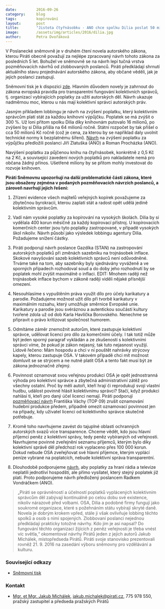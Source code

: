 ```yaml
---
date:         2016-09-26
category:     blog
tags:         kopírování
layout:       post
title:        "Jistota čtyřnásobku - ANO chce spolku Dilia poslat 50 milionů ročně ze státní kasy."
image:        /assets/img/articles/2016/dilia.jpg
author:       Petra Dvořáková
---
```


V Poslanecké sněmovně je v druhém čtení novela autorského zákona, kterou Piráti obecně považují za nejlépe zpracovaný návrh tohoto zákona za posledních 5 let. Bohužel ve sněmovně se na návrh lepí tučná vrstva pozměňovacích návrhů od zlobbovaných poslanců. Piráti předkládají shrnutí aktuálního stavu projednávání autorského zákona, aby občané věděli, jak je jejich poslanci zastupují.

Sněmovní tisk je k dispozici [zde](http://www.psp.cz/sqw/historie.sqw?o=7&t=724). Hlavním důvodem novely je zahrnout do zákona evropská pravidla pro transparentní fungování kolektivních správců, tj. organizací vybírajících poplatky za užití autorských děl. Návrh ukazuje nadměrnou moc, kterou u nás mají kolektivní správci autorských práv.

Jasným příkladem lobbingu je návrh na zvýšení poplatku, který kolektivním správcům platí stát za každou knihovní výpůjčku. Poplatek se má zvýšit o 300 %. Už loni přitom spolku Dilia díky knihovnám putovalo 16 milionů, po zvýšení by si Dilia přišla na 64 milionů ročně. Státní rozpočet by tak přišel o cca 50 milionů Kč ročně (což je cena, za kterou by se například daly uvolnit technické normy k bezplatnému šíření). [Návrh](http://www.psp.cz/sqw/text/orig2.sqw?idd=129362&pdf=1) na zvýšení poplatku za výpůjčku předložili poslanci Jiří Zlatuška (ANO) a Roman Procházka (ANO).

Navýšení poplatku za půjčenou knihu na čtyřnásobek, konkrétně z 0,5 Kč na 2 Kč, a související zavedení nových poplatků pro nakladatele nemá pro občana žádný přínos. Ušetřené miliony by se přitom mohly investovat do rozvoje knihoven.

**Piráti Sněmovnu upozorňují na další problematické části zákona, které jsou obsaženy zejména v podaných pozměňovacích návrzích poslanců, a zároveň navrhují jejich řešení:**

1. Zřízení evidence všech majitelů veřejných kopírek považujeme za zbytečnou byrokracii, kterou zaplatí stát a radost opět udělá jedině kolektivním správcům.

2. Vadí nám vysoké poplatky za kopírování na vysokých školách. Dilia by si vydělala 400 korun měsíčně za každý kopírovací přístroj. U kopírovacích komerčních center jsou tyto poplatky zastropované, v případě vysokých škol nikoliv. Návrh působí jako výsledek lobbingu agentury Dilia. Požadujeme snížení částky.

3. Piráti podporují návrh poslance Gazdíka (STAN) na zastropování autorských poplatků při změnách sazebníku na trojnásobek inflace. Skokové navyšování sazeb kolektivních správců není odůvodněné. Trváme také na tom, aby sazebníky byly sjednávány vyváženě a ve sporných případech rozhodoval soud a do doby jeho rozhodnutí by se poplatek mohl zvýšit maximálně o inflaci. EDIT: Mnohem raději než trojnásobek inflace bychom v zákoně raději viděli nějaké přísnější omezení.

4. Nesouhlasíme s vypuštěním práva využít dílo pro účely karikatury a parodie. Požadujeme možnost užít dílo při tvorbě karikatury v maximálním rozsahu, který umožňuje směrnice Evropské unie. Karikatury a parodie jsou svéráznou a autentickou součástí kultury tvořené zdola už od dob Karla Havlíčka Borovského. Nenechme se připravit o právo kritizovat společnost humorem.

5. Odmítáme záměr znemožnit autorům, které zastupuje kolektivní správce, udělovat licenci pro dílo za komerčními účely. I tak totiž může být jeden sporný paragraf vykládán a ze zkušeností s kolektivními správci víme, že pokud je zákon nejasný, tak tuto nejasnost využijí. Lidově řečeno: Mám hospodu a chci v ní pouštět nahrávky strýcovy kapely, kterou zastupuje OSA. V takovém případě chci mít možnost domluvit se se strýcem a ne nutně platit OSA a tento fakt musí být ze zákona jednoznačně zřejmý.

6. Povinnost oznamovat svou veřejnou produkci OSA je opět jednostranná výhoda pro kolektivní správce a zbytečná administrativní zátěž pro všechny ostatní. Proč by měli autoři, kteří hrají či reprodukují svoji vlastní hudbu, událost povinně hlásit kolektivnímu správci? Stačí, když produkci nahlásí ti, kteří pro daný účel licenci nemají. Piráti podporují [pozměňovací návrh](http://www.psp.cz/sqw/text/orig2.sqw?idd=129899) Františka Váchy (TOP 09) zrušit oznamování hudební produkce předem, případně omezit oznamovací povinnost jen na případy, kdy uživatel licenci od kolektivního správce skutečně potřebuje.

7. Kromě toho navrhujeme zavést do tajuplné oblasti ochranných autorských svazů více transparence. Chceme vědět, kdo jsou hlavní příjemci peněz z kolektivní správy, tedy peněz vybíraných od veřejnosti. Navrhujeme povinné zveřejnění seznamu příjemců, kterým bylo díky kolektivní správě děl předchozí rok vyplaceno přes 100 000 korun. Dokud nebude OSA zveřejňovat své hlavní příjemce, kterým vyplácí peníze vybrané na poplatcích, nebude kolektivní správa transparentní.

8. Dlouhodobě podporujeme [návrh](http://www.psp.cz/sqw/text/orig2.sqw?idd=129704&pdf=1), aby poplatky za hraní rádia a televize neplatili jednotliví hospodští, ale přímo vysílatel, který stejný poplatek již platí. Proto podporujeme návrh předložený poslancem Radkem Vondráčkem (ANO).

> „Piráti se oprávněností a účelností poplatků vyplácených kolektivním správcům děl zabývají kontinuálně po celou dobu své existence, nikoliv nárazově před volbami. OSA, Dilia a podobné firmy fungují jako soukromé organizace, které s požehnáním státu vybírají skryté daně. Novela je dobrým krokem vpřed, stále ji však ovlivňuje lobbing těchto spolků a osob s nimi spojených. Zlobbovaní poslanci nejednou předkládají prakticky totožné návrhy. Kdo jim je asi napsal? Do fungování těchto organizací žijících z peněz veřejnosti je třeba vnést víc světla,“ okomentoval návrhy Pirátů jeden z jejich autorů Jakub Michálek, místopředseda Pirátů. Piráti svoje stanovisko prezentovali rovněž 21. 9. 2016 na zasedání výboru sněmovny pro vzdělávání a kulturu.

### Související odkazy

* [Sněmovní tisk](http://www.psp.cz/sqw/historie.sqw?o=7&t=724)

### Kontakt

* [Mgr. et Mgr. Jakub Michálek](https://www.pirati.cz/lide/jakub_michalek), [jakub.michalek@pirati.cz](mailto:jakub.michalek@pirati.cz), 775 978 550, pražský zastupitel a předseda pražských Pirátů
